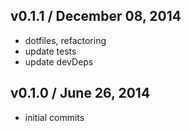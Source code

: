 ## v0.1.1 / December 08, 2014
- dotfiles, refactoring
- update tests
- update devDeps

## v0.1.0 / June 26, 2014
- initial commits